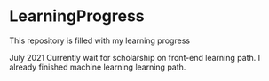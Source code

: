 # LearningProgress
This repository is filled with my learning progress

July 2021
Currently wait for scholarship on front-end learning path.
I already finished machine learning learning path.

